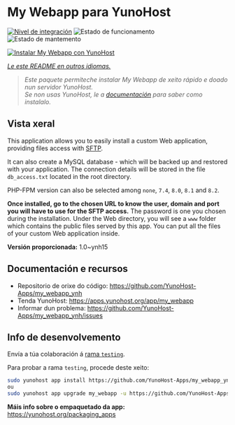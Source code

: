 <!--
NOTA: Este README foi creado automáticamente por <https://github.com/YunoHost/apps/tree/master/tools/readme_generator>
NON debe editarse manualmente.
-->

# My Webapp para YunoHost

[![Nivel de integración](https://dash.yunohost.org/integration/my_webapp.svg)](https://dash.yunohost.org/appci/app/my_webapp) ![Estado de funcionamento](https://ci-apps.yunohost.org/ci/badges/my_webapp.status.svg) ![Estado de mantemento](https://ci-apps.yunohost.org/ci/badges/my_webapp.maintain.svg)

[![Instalar My Webapp con YunoHost](https://install-app.yunohost.org/install-with-yunohost.svg)](https://install-app.yunohost.org/?app=my_webapp)

*[Le este README en outros idiomas.](./ALL_README.md)*

> *Este paquete permíteche instalar My Webapp de xeito rápido e doado nun servidor YunoHost.*  
> *Se non usas YunoHost, le a [documentación](https://yunohost.org/install) para saber como instalalo.*

## Vista xeral

This application allows you to easily install a custom Web application, providing files access with [SFTP](https://yunohost.org/en/filezilla).

It can also create a MySQL database - which will be backed up and restored with your application. The connection details will be stored in the file `db_access.txt` located in the root directory.

PHP-FPM version can also be selected among `none`, `7.4`, `8.0`, `8.1` and `8.2`.

**Once installed, go to the chosen URL to know the user, domain and port you will have to use for the SFTP access.** The password is one you chosen during the installation. Under the Web directory, you will see a `www` folder which contains the public files served by this app. You can put all the files of your custom Web application inside.


**Versión proporcionada:** 1.0~ynh15
## Documentación e recursos

- Repositorio de orixe do código: <https://github.com/YunoHost-Apps/my_webapp_ynh>
- Tenda YunoHost: <https://apps.yunohost.org/app/my_webapp>
- Informar dun problema: <https://github.com/YunoHost-Apps/my_webapp_ynh/issues>

## Info de desenvolvemento

Envía a túa colaboración á [rama `testing`](https://github.com/YunoHost-Apps/my_webapp_ynh/tree/testing).

Para probar a rama `testing`, procede deste xeito:

```bash
sudo yunohost app install https://github.com/YunoHost-Apps/my_webapp_ynh/tree/testing --debug
ou
sudo yunohost app upgrade my_webapp -u https://github.com/YunoHost-Apps/my_webapp_ynh/tree/testing --debug
```

**Máis info sobre o empaquetado da app:** <https://yunohost.org/packaging_apps>
